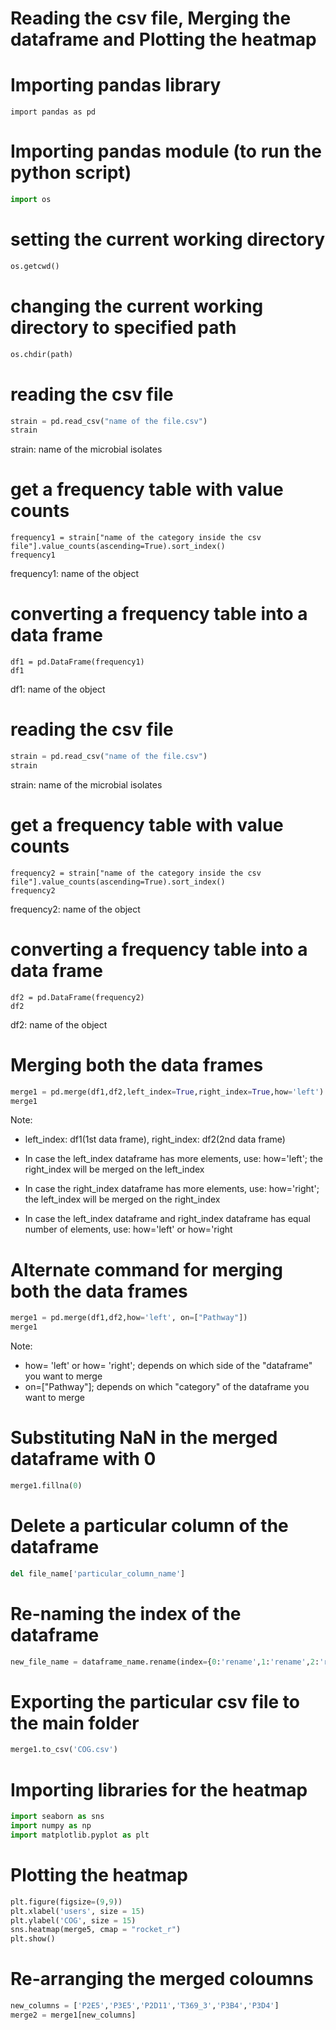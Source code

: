 # Reading the csv file, Merging the dataframe and Plotting the heatmap

# Importing pandas library

```
import pandas as pd
```

                     
# Importing pandas module (to run the python script)

```python
import os
```


# setting the current working directory

```python
os.getcwd()
```

# changing the current working directory to specified path

```python
os.chdir(path)
```

# reading the csv file

```python
strain = pd.read_csv("name of the file.csv")
strain
```
strain: name of the microbial isolates

# get a frequency table with value counts
```
frequency1 = strain["name of the category inside the csv file"].value_counts(ascending=True).sort_index()
frequency1
```
frequency1: name of the object

# converting a frequency table into a data frame
```
df1 = pd.DataFrame(frequency1)
df1
```
df1: name of the object


# reading the csv file

```python
strain = pd.read_csv("name of the file.csv")
strain
```
strain: name of the microbial isolates


# get a frequency table with value counts

```
frequency2 = strain["name of the category inside the csv file"].value_counts(ascending=True).sort_index()
frequency2
```
frequency2: name of the object

# converting a frequency table into a data frame

```
df2 = pd.DataFrame(frequency2)
df2
```
df2: name of the object


# Merging both the data frames

```python
merge1 = pd.merge(df1,df2,left_index=True,right_index=True,how='left')
merge1
```
Note:

* left_index: df1(1st data frame), right_index: df2(2nd data frame) 

* In case the left_index dataframe has more elements, use:
how='left'; the right_index will be merged on the left_index

* In case the right_index dataframe has more elements, use:
how='right'; the left_index will be merged on the right_index

* In case the left_index dataframe and right_index dataframe has equal number of elements, use:
how='left' or how='right

# Alternate command for merging both the data frames

```python
merge1 = pd.merge(df1,df2,how='left', on=["Pathway"])
merge1
```
Note:

* how= 'left' or how= 'right'; depends on which side of the "dataframe" you want to merge
* on=["Pathway"]; depends on which "category" of the dataframe you want to merge

# Substituting NaN in the merged dataframe with 0

```python
merge1.fillna(0)
```

# Delete a particular column of the dataframe

```python
del file_name['particular_column_name']
```

# Re-naming the index of the dataframe

```python
new_file_name = dataframe_name.rename(index={0:'rename',1:'rename',2:'rename',3:'rename',4:'rename',5:'rename'})
```

# Exporting the particular csv file to the main folder

```python
merge1.to_csv('COG.csv')
```
# Importing libraries for the heatmap

```python
import seaborn as sns
import numpy as np
import matplotlib.pyplot as plt
```

# Plotting the heatmap

```python
plt.figure(figsize=(9,9))
plt.xlabel('users', size = 15)
plt.ylabel('COG', size = 15)
sns.heatmap(merge5, cmap = "rocket_r")
plt.show()
```
    

# Re-arranging the merged coloumns

```python
new_columns = ['P2E5','P3E5','P2D11','T369_3','P3B4','P3D4']
merge2 = merge1[new_columns]
```








